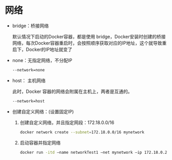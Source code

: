 # 网络

- bridge：桥接网络

  默认情况下启动的Docker容器，都是使用 bridge，Docker安装时创建的桥接网络，每次Docker容器重启时，会按照顺序获取对应的IP地址，这个就导致重启下，Docker的IP地址就变了

- none：无指定网络，不分配IP

  ```bash
  --network=none
  ```

- host： 主机网络

  此时，Docker 容器的网络会附属在主机上，两者是互通的。

  ```bash
  --network=host
  ```

  

- 创建自定义网络：(设置固定IP)

  1. 创建自定义网络，并且指定网段：172.18.0.0/16

     ```bash
     docker network create --subnet=172.18.0.0/16 mynetwork
     ```

  2. 启动容器并指定网络

     ```bash
     docker run -itd –name networkTest1 –net mynetwork –ip 172.18.0.2 centos:latest /bin/bash
     ```

     

